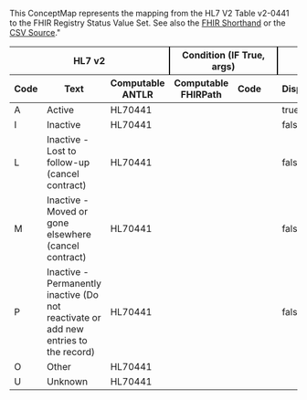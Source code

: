 
This ConceptMap represents the mapping from the HL7 V2 Table v2-0441 to the FHIR Registry Status Value Set. See also the <a href='https://github.com/HL7/v2-to-fhir/blob/master/tank/ConceptMap v2-0441 to Registry Status.fsh'>FHIR Shorthand</a> or the <a href='https://github.com/HL7/v2-to-fhir/blob/master/mappings/'>CSV Source</a>."
<table class='grid'><thead>
<tr><th colspan='3' style='border-right: 2px solid black;'>HL7 v2</th><th colspan='3' style='border-right: 2px solid black;'>Condition (IF True, args)</th><th colspan='4'>HL7 FHIR</th><th>Comments</th></tr>
<tr><th>Code</th><th>Text</th><th>Computable ANTLR</th><th>Computable FHIRPath</th><th>Code</th><th>&#xA0;</th><th>Display</th><th>Code System</th><th>&#xA0;</th></tr></thead>
<tbody>
<tr><td>A</td><td>Active</td><td style='border-right: 2px'>HL70441</td><td></td><td></td><td style='border-right: 2px'></td><td>true</td><td></td><td></td><td></td><td></td></tr>
<tr><td>I</td><td>Inactive</td><td style='border-right: 2px'>HL70441</td><td></td><td></td><td style='border-right: 2px'></td><td>false</td><td></td><td></td><td></td><td></td></tr>
<tr><td>L</td><td>Inactive - Lost to follow-up (cancel contract)</td><td style='border-right: 2px'>HL70441</td><td></td><td></td><td style='border-right: 2px'></td><td>false</td><td></td><td></td><td></td><td></td></tr>
<tr><td>M</td><td>Inactive - Moved or gone elsewhere (cancel contract)</td><td style='border-right: 2px'>HL70441</td><td></td><td></td><td style='border-right: 2px'></td><td>false</td><td></td><td></td><td></td><td></td></tr>
<tr><td>P</td><td>Inactive - Permanently inactive (Do not reactivate or add new entries to the record)</td><td style='border-right: 2px'>HL70441</td><td></td><td></td><td style='border-right: 2px'></td><td>false</td><td></td><td></td><td></td><td></td></tr>
<tr><td>O</td><td>Other</td><td style='border-right: 2px'>HL70441</td><td></td><td></td><td style='border-right: 2px'></td><td></td><td></td><td></td><td></td><td></td></tr>
<tr><td>U</td><td>Unknown</td><td style='border-right: 2px'>HL70441</td><td></td><td></td><td style='border-right: 2px'></td><td></td><td></td><td></td><td></td><td></td></tr>
</tbody></table>

